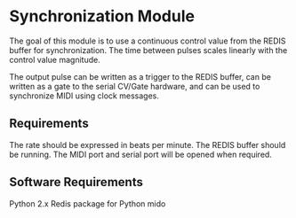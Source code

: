 Synchronization Module
======================

The goal of this module is to use a continuous control value from the REDIS buffer for synchronization. The time between pulses scales linearly with the control value magnitude.

The output pulse can be written as a trigger to the REDIS buffer, can be written as a gate to the serial CV/Gate hardware, and can be used to synchronize MIDI using clock messages.

## Requirements

The rate should be expressed in beats per minute.
The REDIS buffer should be running.
The MIDI port and serial port will be opened when required.

## Software Requirements

Python 2.x
Redis package for Python
mido
